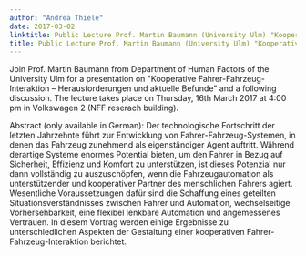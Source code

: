 ```yaml
---
author: "Andrea Thiele"
date: 2017-03-02
linktitle: Public Lecture Prof. Martin Baumann (University Ulm) "Kooperative Fahrer-Fahrzeug-Interaktion – Herausforderungen und aktuelle Befunde"
title: Public Lecture Prof. Martin Baumann (University Ulm) "Kooperative Fahrer-Fahrzeug-Interaktion – Herausforderungen und aktuelle Befunde"
---
```


Join Prof. Martin Baumann from Department of Human Factors of the University Ulm for a presentation on "Kooperative Fahrer-Fahrzeug-Interaktion – Herausforderungen und aktuelle Befunde" and a following discussion. The lecture takes place on Thursday, 16th March 2017 at 4:00 pm in Volkswagen 2 (NFF reserach building).<!--more-->
 
Abstract (only available in German):
Der technologische Fortschritt der letzten Jahrzehnte führt zur Entwicklung von Fahrer-Fahrzeug-Systemen, in denen das Fahrzeug zunehmend als eigenständiger Agent auftritt. Während derartige Systeme enormes Potential bieten, um den Fahrer in Bezug auf Sicherheit, Effizienz und Komfort zu unterstützen, ist dieses Potenzial nur dann vollständig zu auszuschöpfen, wenn die Fahrzeugautomation als unterstützender und kooperativer Partner des menschlichen Fahrers agiert. Wesentliche Voraussetzungen dafür sind die Schaffung eines geteilten Situationsverständnisses zwischen Fahrer und Automation, wechselseitige Vorhersehbarkeit, eine flexibel lenkbare Automation und angemessenes Vertrauen. In diesem Vortrag werden einige Ergebnisse zu unterschiedlichen Aspekten der Gestaltung einer kooperativen Fahrer-Fahrzeug-Interaktion berichtet.